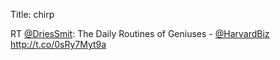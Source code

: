 Title: chirp

RT <a href="http://twitter.com/DriesSmit">@DriesSmit</a>: The Daily Routines of Geniuses - <a href="http://twitter.com/HarvardBiz">@HarvardBiz</a> <a href="http://t.co/0sRy7Myt9a">http://t.co/0sRy7Myt9a</a>
